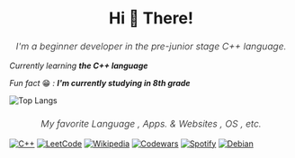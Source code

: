 <h1 align="center">Hi 👋 There!</h1>
<h3 align="center" style="font-weight: 300;"><em>I'm a beginner developer in the pre-junior stage C++ language.</em></h3>

 _Currently learning **the C++ language**_

 _Fun fact_ 😁 _: **I'm currently studying in 8th grade**_


![Top Langs](https://github-readme-stats.vercel.app/api/top-langs/?username=marktyrkba&layout=compact)


<h3 align="center" style="font-weight: 300;"><em>My favorite Language , Apps. & Websites , OS , etc.</em></h3>

[![C++](https://img.shields.io/badge/c++-%2300599C.svg?style=for-the-badge&logo=c%2B%2B&logoColor=white)](https://github.com/marktyrkba)
[![LeetCode](https://img.shields.io/badge/LeetCode-000000?style=for-the-badge&logo=LeetCode&logoColor=#d16c06)](https://www.leetcode.com/paink1ller/)
[![Wikipedia](https://img.shields.io/badge/Wikipedia-%23000000.svg?style=for-the-badge&logo=wikipedia&logoColor=white)](https://en.wikipedia.org/wiki/Main_Page) 
[![Codewars](https://img.shields.io/badge/Codewars-B1361E?style=for-the-badge&logo=codewars&logoColor=grey)](https://www.codewars.com/users/painkilla) 
[![Spotify](https://img.shields.io/badge/Spotify-1ED760?style=for-the-badge&logo=spotify&logoColor=white)](https://open.spotify.com/user/31bgecbvduwhviiqkwjtqiuxqgay?si=63eefa577ab64bb0) 
[![Debian](https://img.shields.io/badge/Debian-D70A53?style=for-the-badge&logo=debian&logoColor=white)](https://www.debian.org/index.ru.html)
